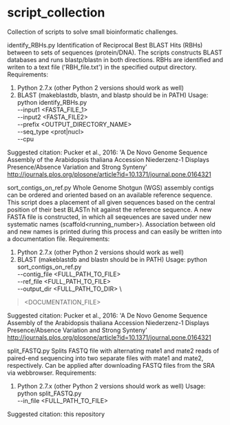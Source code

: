 # script_collection
Collection of scripts to solve small bioinformatic challenges.


identify_RBHs.py
Identification of Reciprocal Best BLAST Hits (RBHs) between to sets of sequences (protein/DNA). The scripts constructs BLAST databases and runs blastp/blastn in both directions. RBHs are identified and writen to a text file ('RBH_file.txt') in the specified output directory.
Requirements:
1) Python 2.7.x (other Python 2 versions should work as well)
2) BLAST (makeblastdb, blastn, and blastp should be in PATH)
Usage:
python identify_RBHs.py \
--input1 <FASTA_FILE_1> \
--input2 <FASTA_FILE2> \
--prefix <OUTPUT_DIRECTORY_NAME> \
--seq_type <prot|nucl> \
--cpu <INT>

Suggested citation:
Pucker et al., 2016: 'A De Novo Genome Sequence Assembly of the Arabidopsis thaliana Accession Niederzenz-1 Displays Presence/Absence Variation and Strong Synteny'
http://journals.plos.org/plosone/article?id=10.1371/journal.pone.0164321
 
 
sort_contigs_on_ref.py
Whole Genome Shotgun (WGS) assembly contigs can be ordered and oriented based on an available reference sequence. This script does a placement of all given sequences based on the central position of their best BLASTn hit against the reference sequence. A new FASTA file is constructed, in which all seqeuences are saved under new systematic names (scaffold<running_number>). Association between old and new names is printed during this process and can easily be written into a documentation file.
Requirements:
1) Python 2.7.x (other Python 2 versions should work as well)
2) BLAST (makeblastdb and blastn should be in PATH)
Usage:
python sort_contigs_on_ref.py \
--contig_file <FULL_PATH_TO_FILE> \
--ref_file <FULL_PATH_TO_FILE> \
--output_dir <FULL_PATH_TO_DIR> \
> <DOCUMENTATION_FILE>

Suggested citation:
Pucker et al., 2016: 'A De Novo Genome Sequence Assembly of the Arabidopsis thaliana Accession Niederzenz-1 Displays Presence/Absence Variation and Strong Synteny'
http://journals.plos.org/plosone/article?id=10.1371/journal.pone.0164321



split_FASTQ.py
Splits FASTQ file with alternating mate1 and mate2 reads of paired-end sequencing into two separate files with mate1 and mate2, respectively. Can be applied after downloading FASTQ files from the SRA via webbrowser.
Requirements:
1) Python 2.7.x (other Python 2 versions should work as well)
Usage:
python split_FASTQ.py \
--in_file <FULL_PATH_TO_FILE>

Suggested citation:
this repository
